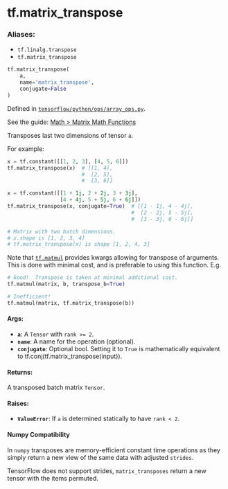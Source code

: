<div itemscope itemtype="http://developers.google.com/ReferenceObject">
<meta itemprop="name" content="tf.matrix_transpose" />
</div>

# tf.matrix_transpose

### Aliases:

* `tf.linalg.transpose`
* `tf.matrix_transpose`

``` python
tf.matrix_transpose(
    a,
    name='matrix_transpose',
    conjugate=False
)
```



Defined in [`tensorflow/python/ops/array_ops.py`](https://www.tensorflow.org/code/tensorflow/python/ops/array_ops.py).

See the guide: [Math > Matrix Math Functions](../../../api_guides/python/math_ops.md#Matrix_Math_Functions)

Transposes last two dimensions of tensor `a`.

For example:

```python
x = tf.constant([[1, 2, 3], [4, 5, 6]])
tf.matrix_transpose(x)  # [[1, 4],
                        #  [2, 5],
                        #  [3, 6]]

x = tf.constant([[1 + 1j, 2 + 2j, 3 + 3j],
                 [4 + 4j, 5 + 5j, 6 + 6j]])
tf.matrix_transpose(x, conjugate=True)  # [[1 - 1j, 4 - 4j],
                                        #  [2 - 2j, 5 - 5j],
                                        #  [3 - 3j, 6 - 6j]]

# Matrix with two batch dimensions.
# x.shape is [1, 2, 3, 4]
# tf.matrix_transpose(x) is shape [1, 2, 4, 3]
```

Note that <a href="../tf/matmul.md"><code>tf.matmul</code></a> provides kwargs allowing for transpose of arguments.
This is done with minimal cost, and is preferable to using this function. E.g.

```python
# Good!  Transpose is taken at minimal additional cost.
tf.matmul(matrix, b, transpose_b=True)

# Inefficient!
tf.matmul(matrix, tf.matrix_transpose(b))
```



#### Args:

* <b>`a`</b>: A `Tensor` with `rank >= 2`.
* <b>`name`</b>: A name for the operation (optional).
* <b>`conjugate`</b>: Optional bool. Setting it to `True` is mathematically equivalent
    to tf.conj(tf.matrix_transpose(input)).


#### Returns:

A transposed batch matrix `Tensor`.


#### Raises:

* <b>`ValueError`</b>:  If `a` is determined statically to have `rank < 2`.

#### Numpy Compatibility
In `numpy` transposes are memory-efficient constant time operations as they
simply return a new view of the same data with adjusted `strides`.

TensorFlow does not support strides, `matrix_transposes` return a new tensor
with the items permuted.

